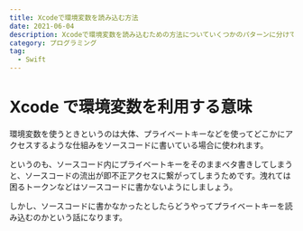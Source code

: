 ```yaml
---
title: Xcodeで環境変数を読み込む方法
date: 2021-06-04
description: Xcodeで環境変数を読み込むための方法についていくつかのパターンに分けて解説します
category: プログラミング
tag:
  - Swift
---
```


# Xcode で環境変数を利用する意味

環境変数を使うときというのは大体、プライベートキーなどを使ってどこかにアクセスするような仕組みをソースコードに書いている場合に使われます。

というのも、ソースコード内にプライベートキーをそのままベタ書きしてしまうと、ソースコードの流出が即不正アクセスに繋がってしまうためです。洩れては困るトークンなどはソースコードに書かないようにしましょう。

しかし、ソースコードに書かなかったとしたらどうやってプライベートキーを読み込むのかという話になります。
